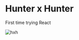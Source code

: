 
# Hunter x Hunter
First time trying React


![hxh](https://user-images.githubusercontent.com/76558546/115117128-ac658580-9fba-11eb-8857-5b41a82145bf.jpg)
